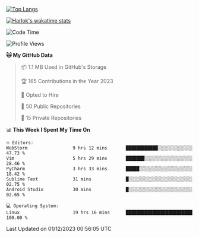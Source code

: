 [![Top Langs](https://github-readme-stats.vercel.app/api/top-langs/?username=remisiki&theme=dracula&layout=compact&hide=Jupyter%20Notebook,CSS,HTML&langs_count=10&exclude_repo=GMM-Demux-GUI)](https://github.com/anuraghazra/github-readme-stats)

[![Harlok's wakatime stats](https://github-readme-stats.vercel.app/api/wakatime?username=@remisiki&theme=dracula&layout=compact&langs_count=10&hide=other,html,css,text,json,markdown,jupyter)](https://github.com/anuraghazra/github-readme-stats)

<!--START_SECTION:waka-->
![Code Time](http://img.shields.io/badge/Code%20Time-586%20hrs%207%20mins-blue)

![Profile Views](http://img.shields.io/badge/Profile%20Views-14-blue)

**🐱 My GitHub Data** 

> 📦 1.1 MB Used in GitHub's Storage 
 > 
> 🏆 165 Contributions in the Year 2023
 > 
> 💼 Opted to Hire
 > 
> 📜 50 Public Repositories 
 > 
> 🔑 15 Private Repositories 
 > 
📊 **This Week I Spent My Time On** 

```text
🔥 Editors: 
WebStorm                 9 hrs 12 mins       ████████████░░░░░░░░░░░░░   47.73 % 
Vim                      5 hrs 29 mins       ███████░░░░░░░░░░░░░░░░░░   28.46 % 
PyCharm                  3 hrs 33 mins       █████░░░░░░░░░░░░░░░░░░░░   18.42 % 
Sublime Text             31 mins             █░░░░░░░░░░░░░░░░░░░░░░░░   02.75 % 
Android Studio           30 mins             █░░░░░░░░░░░░░░░░░░░░░░░░   02.65 % 

💻 Operating System: 
Linux                    19 hrs 16 mins      █████████████████████████   100.00 % 
```


 Last Updated on 01/12/2023 00:56:05 UTC
<!--END_SECTION:waka-->
